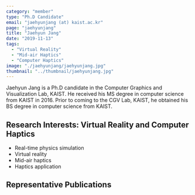 ```yaml
---
category: "member"
type: "Ph.D Candidate"
email: "jaehyunjang (at) kaist.ac.kr"
page: "jaehyunjang"
title: "Jaehyun Jang"
date: "2019-11-13"
tags: 
  - "Virtual Reality"
  - "Mid-air Haptics"
  - "Computer Haptics"
image: "./jaehyunjang/jaehyunjang.jpg"
thumbnail: "../thumbnail/jaehyunjang.jpg"
---
```


<div class="text-lg font-semibold py-5 mb-2">
Jaehyun Jang is a Ph.D candidate in the Computer Graphics and Visualization Lab, KAIST. He received his MS degree in computer science from KAIST in 2016. Prior to coming to the CGV Lab, KAIST, he obtained his BS degree in computer science from KAIST.
</div>

<h2 class="bg-blue-400 text-lg font-semibold inline-block my-8 p-3"> Research Interests: Virtual Reality and Computer Haptics </h2>

- Real-time physics simulation
- Virtual reality
- Mid-air haptics
- Haptics application

<h2 class="bg-blue-400 text-lg font-semibold inline-block my-8 p-3"> Representative Publications </h2>
